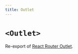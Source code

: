 ```yaml
---
title: Outlet
---
```


# `<Outlet>`

Re-export of [React Router Outlet][rr-outlet].

[rr-outlet]: https://reactrouter.com/components/outlet
